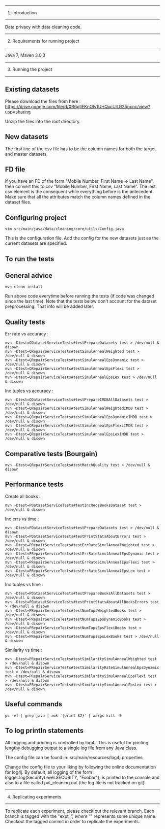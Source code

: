 ------------------------------------------------------------------------
1. Introduction
------------------------------------------------------------------------
Data privacy with data cleaning code.


------------------------------------------------------------------------
2. Requirements for running project
------------------------------------------------------------------------
Java 7, Maven 3.0.3


------------------------------------------------------------------------
3. Running the project
------------------------------------------------------------------------
Existing datasets
-----------------------
Please download the files from here :
https://drive.google.com/file/d/0B6gIlEKnOlv1UHQxcUlLR25ncnc/view?usp=sharing

Unzip the files into the root directory.

New datasets
-----------------------
The first line of the csv file has to be the column names for both the target and master datasets.

FD file
-----------------------
If you have an FD of the form "Mobile Number, First Name -> Last Name", then convert this to csv "Mobile Number, First Name, Last Name". The last csv element is the consequent while everything before is the antecedent. Make sure that all the attributes match the column names defined in the dataset files.

Configuring project
-----------------------
```
vim src/main/java/data/cleaning/core/utils/Config.java
```
This is the configuration file. Add the config for the new datasets just as the current datasets are specified.

To run the tests
-----------------------
General advice
---------------
```
mvn clean install
```

Run above code everytime before running the tests (if code was changed since the last time). Note that the tests below don't account for the dataset preprocessing. That info will be added later.

Quality tests
---------------
Err rate vs accuracy :
```
mvn -Dtest=QDatasetServiceTests#testPrepareDatasets test > /dev/null & disown
mvn -Dtest=QRepairServiceTests#testSimulAnnealWeighted test > /dev/null & disown
mvn -Dtest=QRepairServiceTests#testSimulAnnealEpsDynamic test > /dev/null & disown
mvn -Dtest=QRepairServiceTests#testSimulAnnealEpsFlexi test > /dev/null & disown
mvn -Dtest=QRepairServiceTests#testSimulAnnealEpsLex test > /dev/null & disown
```

Inc tuples vs accuracy :
```
mvn -Dtest=QDatasetServiceTests#testPrepareIMDBAllDatasets test > /dev/null & disown
mvn -Dtest=QRepairServiceTests#testSimulAnnealWeightedIMDB test > /dev/null & disown
mvn -Dtest=QRepairServiceTests#testSimulAnnealEpsDynamicIMDB test > /dev/null & disown
mvn -Dtest=QRepairServiceTests#testSimulAnnealEpsFlexiIMDB test > /dev/null & disown
mvn -Dtest=QRepairServiceTests#testSimulAnnealEpsLexIMDB test > /dev/null & disown
```

Comparative tests (Bourgain)
---------------
```
mvn -Dtest=QRepairServiceTests#testMatchQuality test > /dev/null & disown
```

Performance tests
---------------
Create all books :
```
mvn -Dtest=PDatasetServiceTests#testIncRecsBooksDataset test > /dev/null & disown
```

Inc errs vs time :
```
mvn -Dtest=PDatasetServiceTests#testPrepareDatasets test > /dev/null & disown
mvn -Dtest=PDatasetServiceTests#testPrintStatsAboutErrors test > /dev/null & disown
mvn -Dtest=PRepairServiceTests#testErrRateSimulAnnealWeighted test > /dev/null & disown
mvn -Dtest=PRepairServiceTests#testErrRateSimulAnnealEpsDynamic test > /dev/null & disown
mvn -Dtest=PRepairServiceTests#testErrRateSimulAnnealEpsFlexi test > /dev/null & disown
mvn -Dtest=PRepairServiceTests#testErrRateSimulAnnealEpsLex test > /dev/null & disown
```

Inc tuples vs time :
```
mvn -Dtest=PDatasetServiceTests#testPrepareBooksAllDatasets test > /dev/null & disown
mvn -Dtest=PDatasetServiceTests#testPrintStatsAboutAllBooksErrors test > /dev/null & disown
mvn -Dtest=PRepairServiceTests#testNumTupsWeightedBooks test > /dev/null & disown
mvn -Dtest=PRepairServiceTests#testNumTupsEpsDynamicBooks test > /dev/null & disown
mvn -Dtest=PRepairServiceTests#testNumTupsEpsFlexiBooks test > /dev/null & disown
mvn -Dtest=PRepairServiceTests#testNumTupsEpsLexBooks test > /dev/null & disown
```

Similarity vs time :
```
mvn -Dtest=PRepairServiceTests#testSimilaritySimulAnnealWeighted test > /dev/null & disown
mvn -Dtest=PRepairServiceTests#testSimilarityRateSimulAnnealEpsDynamic test > /dev/null & disown
mvn -Dtest=PRepairServiceTests#testSimilaritySimulAnnealEpsFlexi test > /dev/null & disown
mvn -Dtest=PRepairServiceTests#testSimilaritySimulAnnealEpsLex test > /dev/null & disown
```

Useful commands
-----------------------
```
ps -ef | grep java | awk '{print $2}' | xargs kill -9
```

To log println statements
-----------------------
All logging and printing is controlled by log4j. This is useful for printing lengthy debugging output to a single log file from any Java class. 

The config file can be found in: src/main/resources/log4j.properties

Change the config file to your liking by following the online documentation for log4j. By default, all logging of the form :
logger.log(SecurityLevel.SECURITY, "Foobar");
is printed to the console and also to a file called pvt_cleaning.out (the log file is not tracked on git).

------------------------------------------------------------------------
4. Replicating experiments
------------------------------------------------------------------------

To replicate each experiment, please check out the relevant branch. Each branch is tagged with the "expt_*", where "*" represents some unique name. Checkout the tagged commit in order to replicate the experiments.